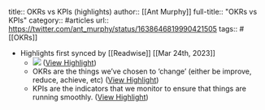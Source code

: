 title:: OKRs vs KPIs (highlights)
author:: [[Ant Murphy]]
full-title:: "OKRs vs KPIs"
category:: #articles
url:: https://twitter.com/ant_murphy/status/1638646819990421505
tags:: #[[OKRs]]

- Highlights first synced by [[Readwise]] [[Mar 24th, 2023]]
	- ![](https://pbs.twimg.com/media/Fr2kmR2XwAIIfcC.jpg) ([View Highlight](https://read.readwise.io/read/01gw9a539n4pzyv8nx4dvdecmg))
	- OKRs are the things we’ve chosen to ‘change’ (either be improve, reduce, achieve, etc) ([View Highlight](https://read.readwise.io/read/01gw9a55j8zxjh342af1jqf2nb))
	- KPIs are the indicators that we monitor to ensure that things are running smoothly. ([View Highlight](https://read.readwise.io/read/01gw9a568qxybvkv1xm1bvgerh))